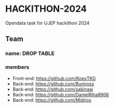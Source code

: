 # HACKITHON-2024
Opendata task for UJEP hackithon 2024

## Team

### name: **DROP TABLE**

### members
  - Front-end: https://github.com/KopyTKG
  - Back-end: https://github.com/Bumross
  - Back-end: https://github.com/sabinaaj
  - Back-end: https://github.com/DanielRiha8906
  - Back-end: https://github.com/Midiros

